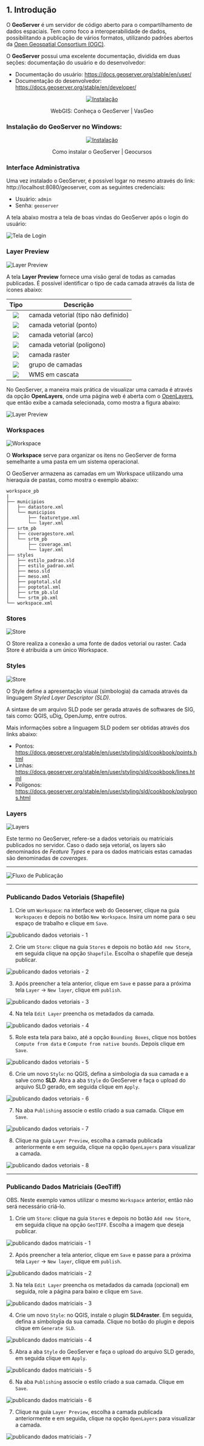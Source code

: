 ## 1. Introdução

O **GeoServer** é um servidor de código aberto para o compartilhamento de
dados espaciais. Tem como foco a interoperabilidade de dados, possibilitando a publicação de vários formatos, utilizando padrões abertos da [Open Geospatial Consortium (OGC)](https://www.ogc.org/).

O **GeoServer** possui uma excelente documentação, dividida em duas seções: documentação do usuário e do desenvolvedor:

* Documentação do usuário: https://docs.geoserver.org/stable/en/user/
* Documentação do desenvolvedor: https://docs.geoserver.org/stable/en/developer/

<div align="center">

[![Instalação](http://img.youtube.com/vi/0qoWrPOyerE/0.jpg)](https://www.youtube.com/watch?v=0qoWrPOyerE)

WebGIS: Conheça o GeoServer | VasGeo

</div>

### Instalação do GeoServer no Windows:

<div align="center">

[![Instalação](http://img.youtube.com/vi/Y4p701Q9Now/0.jpg)](https://www.youtube.com/watch?v=Y4p701Q9Now "Como instalar PostgreSQL com PostGIS no Windows")

Como instalar o GeoServer | Geocursos

</div>


### Interface Administrativa

Uma vez instalado o GeoServer, é possível logar no mesmo através do link: http://localhost:8080/geoserver, com as seguintes credenciais:

* Usuário: `admin`
* Senha: `geoserver`

A tela abaixo mostra a tela de boas vindas do GeoServer após o login do usuário:

![Tela de Login](../img/geoserver_login_gui_en.png)


### Layer Preview

![Layer Preview](../img/layer_preview.png)


A tela **Layer Preview** fornece uma visão geral de todas as camadas publicadas. É possível identificar o tipo de cada camada através da lista de ícones abaixo:


| Tipo | Descrição |
|:---:|--------------|
| ![](../img/ui_type_unknown.png) | camada vetorial (tipo não definido) |
| ![](../img/ui_type_point.png) | camada vetorial (ponto) |
| ![](../img/ui_type_line.png) | camada vetorial (arco) |
| ![](../img/ui_type_polygon.png) | camada vetorial (polígono) |
| ![](../img/ui_type_raster.png) | camada raster |
| ![](../img/ui_type_group.png) | grupo de camadas |
| ![](../img/ui_type_wms.png) | WMS em cascata |


No GeoServer, a maneira mais prática de visualizar uma camada é através da opção **OpenLayers**, onde uma página web é aberta com o [OpenLayers](https://openlayers.org/), que então exibe a camada selecionada, como mostra a figura abaixo:

![Layer Preview](../img/preview.jpg)


### Workspaces

![Workspace](../img/ui_workspaces.png)

O **Workspace** serve para organizar os itens no GeoServer de forma semelhante a uma pasta em um sistema operacional.

O GeoServer armazena as camadas em um Workspace utilizando uma hieraquia de pastas, como mostra o exemplo abaixo:

```
workspace_pb
|
├── municipios
│   ├── datastore.xml
│   └── municipios
│       ├── featuretype.xml
│       └── layer.xml
├── srtm_pb
│   ├── coveragestore.xml
│   └── srtm_pb
│       ├── coverage.xml
│       └── layer.xml
├── styles
│   ├── estilo_padrao.sld
│   ├── estilo_padrao.xml
│   ├── meso.sld
│   ├── meso.xml
│   ├── poptotal.sld
│   ├── poptotal.xml
│   ├── srtm_pb.sld
│   └── srtm_pb.xml
└── workspace.xml

```

### Stores

![Store](../img/ui_datastores.png)

O Store realiza a conexão a uma fonte de dados vetorial ou raster. Cada Store é atribuída a um único Workspace.

### Styles

![Store](../img/ui_styles.png)


O Style define a apresentação visual (simbologia) da camada através da linguagem *Styled Layer Descriptor (SLD)*.

A sintaxe de um arquivo SLD pode ser gerada através de softwares de SIG, tais como: QGIS, uDig, OpenJump, entre outros.

Mais informações sobre a linguagem SLD podem ser obtidas através dos links abaixo:

* Pontos: https://docs.geoserver.org/stable/en/user/styling/sld/cookbook/points.html
* Linhas: https://docs.geoserver.org/stable/en/user/styling/sld/cookbook/lines.html
* Polígonos: https://docs.geoserver.org/stable/en/user/styling/sld/cookbook/polygons.html


### Layers

![Layers](../img/ui_layers.png)

Este termo no GeoServer, refere-se a dados vetoriais ou matriciais publicados no servidor. Caso o dado seja vetorial, os layers são denominados de
*Feature Types* e para os dados matriciais estas camadas são denominadas de *coverages*.

<hr>

![Fluxo de Publicação](../img/fluxo_geoserver.png)

<hr>

### Publicando Dados Vetoriais (Shapefile)

1. Crie um `Workspace`: na interface web do Geoserver, clique na guia `Workspaces` e depois no botão `New Workspace`. Insira um nome para o seu espaço de trabalho e clique em `Save`.

![publicando dados vetoriais - 1](../img/vect1.jpg)


2. Crie um `Store`: clique na guia `Stores` e depois no botão `Add new Store`, em seguida clique na opção `Shapefile`. Escolha o shapefile que deseja publicar.


![publicando dados vetoriais - 2](../img/vect2.jpg)


3. Após preencher a tela anterior, clique em `Save` e passe para a próxima tela `Layer` -> `New layer`, clique em `publish`.

![publicando dados vetoriais - 3](../img/vect3.jpg)

4. Na tela `Edit Layer` preencha os metadados da camada.

![publicando dados vetoriais - 4](../img/vect4.jpg)

5. Role esta tela para baixo, até a opção `Bounding Boxes`, clique nos botões `Compute from data` e `Compute from native bounds`. Depois clique em `Save`.

![publicando dados vetoriais - 5](../img/vect5.jpg)

6. Crie um novo `Style`: no QGIS, defina a simbologia da sua camada e a salve como **SLD**. Abra a aba `Style` do GeoServer e faça o upload do arquivo SLD gerado, em seguida clique em `Apply`.

![publicando dados vetoriais - 6](../img/vect6.jpg)

7. Na aba `Publishing` associe o estilo criado a sua camada. Clique em `Save`.

![publicando dados vetoriais - 7](../img/vect7.jpg)

8. Clique na guia `Layer Preview`, escolha a camada publicada anteriormente e em seguida, clique na opção `OpenLayers` para visualizar a camada.

![publicando dados vetoriais - 8](../img/vect8.jpg)


<hr/>

### Publicando Dados Matriciais (GeoTiff)

OBS. Neste exemplo vamos utilizar o mesmo `Workspace` anterior, então não será necessário criá-lo.

1. Crie um `Store`: clique na guia `Stores` e depois no botão `Add new Store`, em seguida clique na opção `GeoTIFF`. Escolha a imagem que deseja publicar.

![publicando dados matriciais - 1](../img/rast1.jpg)

2. Após preencher a tela anterior, clique em `Save` e passe para a próxima tela `Layer` -> `New layer`, clique em `publish`.

![publicando dados matriciais - 2](../img/rast2.jpg)

3. Na tela `Edit Layer` preencha os metadados da camada (opcional) em seguida, role a página para baixo e clique em `Save`.

![publicando dados matriciais - 3](../img/rast3.jpg)

4. Crie um novo `Style`: no QGIS, instale o plugin **SLD4raster**. Em seguida, defina a simbologia da sua camada. Clique no botão do plugin e depois clique em `Generate SLD`.

![publicando dados matriciais - 4](../img/rast4.jpg)

5. Abra a aba `Style` do GeoServer e faça o upload do arquivo SLD gerado, em seguida clique em `Apply`.

![publicando dados matriciais - 5](../img/rast5.jpg)

6. Na aba `Publishing` associe o estilo criado a sua camada. Clique em `Save`.

![publicando dados matriciais - 6](../img/rast6.jpg)

7. Clique na guia `Layer Preview`, escolha a camada publicada anteriormente e em seguida, clique na opção `OpenLayers` para visualizar a camada.

![publicando dados matriciais - 7](../img/rast7.jpg)
